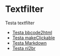 Textfilter
==========================

Testa textfilter

* [Testa bbcode2html](filter/bbcode)
* [Testa makeClickable](filter/link)
* [Testa Markdown](filter/markdown)
* [Testa nl2br](filter/nl2br)

